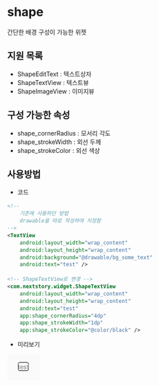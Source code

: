 # shape

간단한 배경 구성이 가능한 위젯

## 지원 목록

- ShapeEditText : 텍스트상자
- ShapeTextView : 텍스트뷰
- ShapeImageView : 이미지뷰

## 구성 가능한 속성

- shape_cornerRadius : 모서리 각도
- shape_strokeWidth : 외선 두께
- shape_strokeColor : 외선 색상

## 사용방법

- 코드

```xml
<!--
    기존에 사용하던 방법
    drawable을 따로 작성하여 지정함
-->
<TextView
    android:layout_width="wrap_content"
    android:layout_height="wrap_content"
    android:background="@drawable/bg_some_text"
    android:text="test" />

<!-- ShapeTextView로 변경 -->
<com.nextstory.widget.ShapeTextView
    android:layout_width="wrap_content"
    android:layout_height="wrap_content"
    android:text="test"
    app:shape_cornerRadius="4dp"
    app:shape_strokeWidth="1dp"
    app:shape_strokeColor="@color/black" />
```

- 미리보기

![미리보기](../img/widget_shape_test.png)
